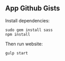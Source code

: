 ## App Github Gists

Install dependencies:

    sudo gem install sass
    npm install

Then run website:

    gulp start